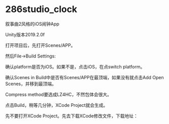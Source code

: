 # 286studio_clock
叙事曲2风格的iOS闹钟App

Unity版本2019.2.0f

打开项目后，先打开Scenes/APP。

然后File->Build Settings:

确认platform是否为iOS。如果不是，点击iOS，在点switch platform。

确认Scenes in Build中是否有Scenes/APP在最顶端，如果没有就点击Add Open Scenes，并移到最顶端。

Compress method要选成LZ4HC，不然包体会很大。

点击Build，稍等几分钟，XCode Project就会生成。

先不要打开XCode Project。先去下载XCode修改文件，下载地址：


